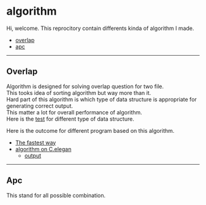 # algorithm #

Hi, welcome. This reprocitory contain differents kinda of algorithm I made.

- [overlap](/overlap)
- [apc](/apc)

--------------------------------------------------------------------------------------

## Overlap ##

Algorithm is designed for solving overlap question for two file.   
This tooks idea of sorting algorithm but way more than it.   
Hard part of this algorithm is which type of data structure is appropriate for generating correct output.   
This matter a lot for overall performance of algorithm.   
Here is the [test](/overlap/test.md) for different type of data structure.   

Here is the outcome for different program based on this algorithm.
+ [The fastest way](/overlap/sweep.py) 
+ [algorithm on C.elegan](/overlap/C.elegan/sweepline.py)   
    + [output](C.elegan/sweepline)

--------------------------------------------------------------------------------------

## Apc ##

This stand for all possible combination.